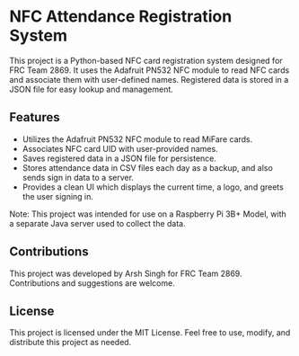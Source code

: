 # NFC Attendance Registration System

This project is a Python-based NFC card registration system designed for FRC Team 2869. It uses the Adafruit PN532 NFC module to read NFC cards and associate them with user-defined names. Registered data is stored in a JSON file for easy lookup and management.

## Features

- Utilizes the Adafruit PN532 NFC module to read MiFare cards.
- Associates NFC card UID with user-provided names.
- Saves registered data in a JSON file for persistence.
- Stores attendance data in CSV files each day as a backup, and also sends sign in data to a server.
- Provides a clean UI which displays the current time, a logo, and greets the user signing in.

Note: This project was intended for use on a Raspberry Pi 3B+ Model, with a separate Java server used to collect the data.

## Contributions

This project was developed by Arsh Singh for FRC Team 2869. Contributions and suggestions are welcome.

## License

This project is licensed under the MIT License. Feel free to use, modify, and distribute this project as needed.
